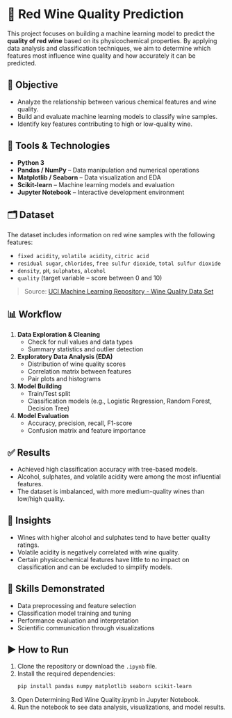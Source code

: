 # 🍷 Red Wine Quality Prediction

This project focuses on building a machine learning model to predict the **quality of red wine** based on its physicochemical properties. By applying data analysis and classification techniques, we aim to determine which features most influence wine quality and how accurately it can be predicted.

## 🎯 Objective

- Analyze the relationship between various chemical features and wine quality.
- Build and evaluate machine learning models to classify wine samples.
- Identify key features contributing to high or low-quality wine.

## 🧰 Tools & Technologies

- **Python 3**
- **Pandas / NumPy** – Data manipulation and numerical operations
- **Matplotlib / Seaborn** – Data visualization and EDA
- **Scikit-learn** – Machine learning models and evaluation
- **Jupyter Notebook** – Interactive development environment

## 🗂️ Dataset

The dataset includes information on red wine samples with the following features:
- `fixed acidity`, `volatile acidity`, `citric acid`
- `residual sugar`, `chlorides`, `free sulfur dioxide`, `total sulfur dioxide`
- `density`, `pH`, `sulphates`, `alcohol`
- `quality` (target variable – score between 0 and 10)

> Source: [UCI Machine Learning Repository - Wine Quality Data Set](https://archive.ics.uci.edu/ml/datasets/Wine+Quality)

## 📊 Workflow

1. **Data Exploration & Cleaning**
   - Check for null values and data types
   - Summary statistics and outlier detection
2. **Exploratory Data Analysis (EDA)**
   - Distribution of wine quality scores
   - Correlation matrix between features
   - Pair plots and histograms
3. **Model Building**
   - Train/Test split
   - Classification models (e.g., Logistic Regression, Random Forest, Decision Tree)
4. **Model Evaluation**
   - Accuracy, precision, recall, F1-score
   - Confusion matrix and feature importance

## ✅ Results

- Achieved high classification accuracy with tree-based models.
- Alcohol, sulphates, and volatile acidity were among the most influential features.
- The dataset is imbalanced, with more medium-quality wines than low/high quality.

## 📌 Insights

- Wines with higher alcohol and sulphates tend to have better quality ratings.
- Volatile acidity is negatively correlated with wine quality.
- Certain physicochemical features have little to no impact on classification and can be excluded to simplify models.

## 🧠 Skills Demonstrated

- Data preprocessing and feature selection
- Classification model training and tuning
- Performance evaluation and interpretation
- Scientific communication through visualizations

## ▶️ How to Run

1. Clone the repository or download the `.ipynb` file.
2. Install the required dependencies:
   ```bash
   pip install pandas numpy matplotlib seaborn scikit-learn
   ```
3. Open Determining Red Wine Quality.ipynb in Jupyter Notebook.
4. Run the notebook to see data analysis, visualizations, and model results.
